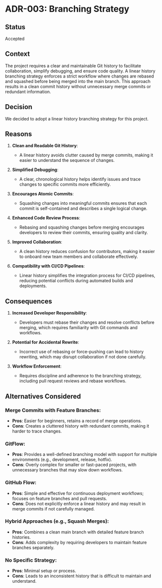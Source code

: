 # ADR-003: Branching Strategy

## Status

Accepted

## Context

The project requires a clear and maintainable Git history to facilitate
collaboration, simplify debugging, and ensure code quality. A linear history
branching strategy enforces a strict workflow where changes are rebased and
squashed before being merged into the main branch. This approach results in a
clean commit history without unnecessary merge commits or redundant information.

## Decision

We decided to adopt a linear history branching strategy for this project.

## Reasons

1. **Clean and Readable Git History**:
   - A linear history avoids clutter caused by merge commits, making it easier
     to understand the sequence of changes.

2. **Simplified Debugging**:
   - A clear, chronological history helps identify issues and trace changes to
     specific commits more efficiently.

3. **Encourages Atomic Commits**:
   - Squashing changes into meaningful commits ensures that each commit is
     self-contained and describes a single logical change.

4. **Enhanced Code Review Process**:
   - Rebasing and squashing changes before merging encourages developers to
     review their commits, ensuring quality and clarity.

5. **Improved Collaboration**:
   - A clean history reduces confusion for contributors, making it easier to
     onboard new team members and collaborate effectively.

6. **Compatibility with CI/CD Pipelines**:
   - Linear history simplifies the integration process for CI/CD pipelines,
     reducing potential conflicts during automated builds and deployments.

## Consequences

1. **Increased Developer Responsibility**:
   - Developers must rebase their changes and resolve conflicts before merging,
     which requires familiarity with Git commands and workflows.

2. **Potential for Accidental Rewrite**:
   - Incorrect use of rebasing or force-pushing can lead to history rewriting,
     which may disrupt collaboration if not done carefully.

3. **Workflow Enforcement**:
   - Requires discipline and adherence to the branching strategy, including pull
     request reviews and rebase workflows.

## Alternatives Considered

### Merge Commits with Feature Branches:
   - **Pros**: Easier for beginners, retains a record of merge operations.
   - **Cons**: Creates a cluttered history with redundant commits, making it
     harder to trace changes.

### GitFlow:
   - **Pros**: Provides a well-defined branching model with support for multiple
     environments (e.g., development, release, hotfix).
   - **Cons**: Overly complex for smaller or fast-paced projects, with
     unnecessary branches that may slow down workflows.

### GitHub Flow:
   - **Pros**: Simple and effective for continuous deployment workflows; focuses
     on feature branches and pull requests.
   - **Cons**: Does not explicitly enforce a linear history and may result in
     merge commits if not carefully managed.

### Hybrid Approaches (e.g., Squash Merges):
   - **Pros**: Combines a clean main branch with detailed feature branch
     histories.
   - **Cons**: Adds complexity by requiring developers to maintain feature
     branches separately.

### No Specific Strategy:
   - **Pros**: Minimal setup or process.
   - **Cons**: Leads to an inconsistent history that is difficult to maintain
     and understand.
